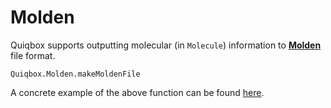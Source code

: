 # Molden

Quiqbox supports outputting molecular (in `Molecule`) information to [**Molden**](https://www3.cmbi.umcn.nl/molden/) file format.

```@docs
Quiqbox.Molden.makeMoldenFile
```

A concrete example of the above function can be found [here](https://github.com/frankwswang/Quiqbox.jl/tree/main/examples).